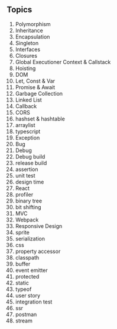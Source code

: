 ## Topics
1. Polymorphism 
2. Inheritance
3. Encapsulation 
4. Singleton
5. Interfaces
6. Closures
7. Global Executioner Context & Callstack
8. Hoisting
9. DOM
10. Let, Const & Var
11. Promise & Await
12. Garbage Collection 
13. Linked List
14. Callback
15. CORS
16. hashset & hashtable
17. arraylist
18. typescript
19. Exception
20. Bug
21. Debug
22. Debug build
23. release build
24. assertion
25. unit test
26. design time 
27. React
29. profiler
30. binary tree
31. bit shifting
32. MVC
33. Webpack
34. Responsive Design 
35. sprite
36. serialization
37. css
38. property accessor 
39. classpath
40. buffer
41. event emitter
42. protected
43. static
45. typeof
46. user story
47. integration test 
48. ssr
49. postman
50. stream
